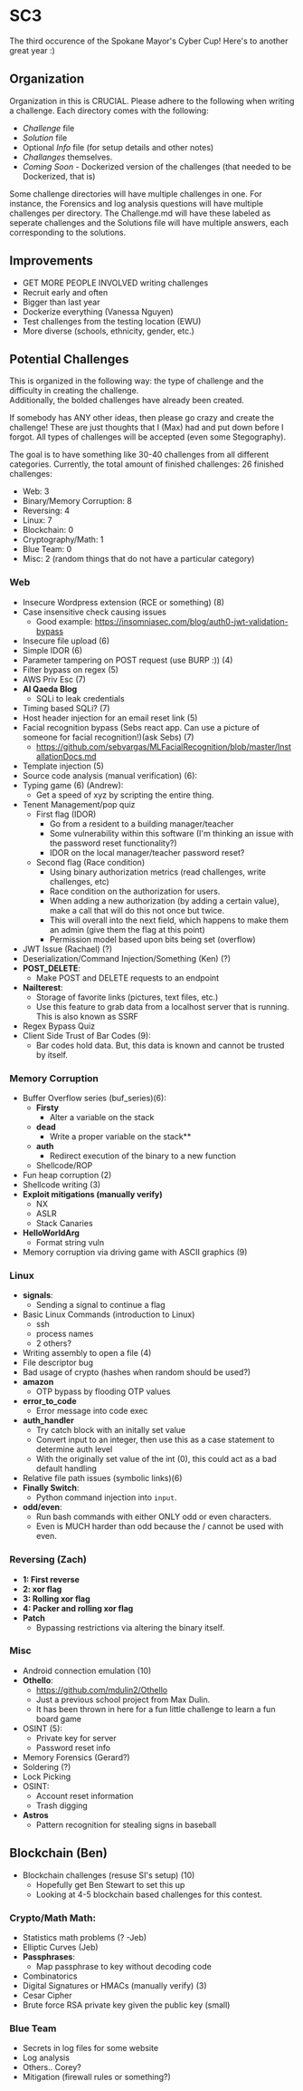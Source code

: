# SC3
The third occurence of the Spokane Mayor's Cyber Cup! Here's to another great year :)  
  
## Organization 
Organization in this is CRUCIAL. Please adhere to the following when writing a challenge. Each directory comes with the following: 
- *Challenge* file
- *Solution* file
- Optional *Info* file (for setup details and other notes) 
- *Challanges* themselves. 
- *Coming Soon* - Dockerized version of the challenges (that needed to be Dockerized, that is) 

Some challenge directories will have multiple challenges in one. For instance, the Forensics and log analysis questions will have multiple challenges per directory. The Challenge.md will have these labeled as seperate challenges and the Solutions file will have multiple answers, each corresponding to the solutions.    


## Improvements 
- GET MORE PEOPLE INVOLVED writing challenges
- Recruit early and often 
- Bigger than last year 
- Dockerize everything (Vanessa Nguyen) 
- Test challenges from the testing location (EWU) 
- More diverse (schools, ethnicity, gender, etc.) 

## Potential Challenges 
This is organized in the following way: the type of challenge and the difficulty in creating the challenge.   
Additionally, the bolded challenges have already been created.   
  
If somebody has ANY other ideas, then please go crazy and create the challenge! These are just thoughts that I (Max) had and put down before I forgot. All types of challenges will be accepted (even some Stegography). 
  
The goal is to have something like 30-40 challenges from all different categories. Currently, the total amount of finished challenges: 26 finished challenges: 
- Web: 3
- Binary/Memory Corruption: 8
- Reversing: 4
- Linux: 7
- Blockchain: 0 
- Cryptography/Math: 1
- Blue Team: 0 
- Misc: 2 (random things that do not have a particular category) 



### Web 
- Insecure Wordpress extension (RCE or something) (8)
- Case insensitive check causing issues 
	- Good example: https://insomniasec.com/blog/auth0-jwt-validation-bypass
- Insecure file upload (6)
- Simple IDOR (6)
- Parameter tampering on POST request (use BURP :)) (4)
- Filter bypass on regex (5)
- AWS Priv Esc (7)
- **Al Qaeda Blog**
	- SQLi to leak credentials 
- Timing based SQLi? (7) 
- Host header injection for an email reset link (5)
- Facial recognition bypass (Sebs react app. Can use a picture of someone for facial recognition!)(ask Sebs) (7)
	- https://github.com/sebvargas/MLFacialRecognition/blob/master/InstallationDocs.md
- Template injection (5)
- Source code analysis (manual verification) (6):
- Typing game (6) (Andrew): 
	- Get a speed of xyz by scripting the entire thing.
- Tenent Management/pop quiz
	- First flag (IDOR) 
		- Go from a resident to a building manager/teacher
		- Some vulnerability within this software (I'm thinking an issue with the password reset functionality?) 
		- IDOR on the local manager/teacher password reset? 
	- Second flag (Race condition) 
		- Using binary authorization metrics (read challenges, write challenges, etc) 
		- Race condition on the authorization for users. 
		- When adding a new authorization (by adding a certain value), make a call that will do this not once but twice.
		- This will overall into the next field, which happens to make them an admin (give them the flag at this point) 
		- Permission model based upon bits being set (overflow)
- JWT Issue (Rachael) (?)
- Deserialization/Command Injection/Something (Ken) (?)
- **POST_DELETE**: 
	- Make POST and DELETE requests to an endpoint
- **Nailterest**:
	- Storage of favorite links (pictures, text files, etc.)
	- Use this feature to grab data from a localhost server that is running. This is also known as SSRF
- Regex Bypass Quiz 
- Client Side Trust of Bar Codes (9): 
	- Bar codes hold data. But, this data is known and cannot be trusted by itself. 
		
### Memory Corruption
- Buffer Overflow series (buf_series)(6): 
	- **Firsty**
		- Alter a variable on the stack
	- **dead** 
		- Write a proper variable on the stack**
	- **auth** 
		- Redirect execution of the binary to a new function
	- Shellcode/ROP
- Fun heap corruption (2)
- Shellcode writing (3)
- **Exploit mitigations (manually verify)**
	- NX 
	- ASLR 
	- Stack Canaries
- **HelloWorldArg** 
	- Format string vuln 
- Memory corruption via driving game with ASCII graphics  (9) 

### Linux
- **signals**: 
	- Sending a signal to continue a flag 
- Basic Linux Commands (introduction to Linux) 
	- ssh 
	- process names 
	- 2 others? 
- Writing assembly to open a file (4) 
- File descriptor bug
- Bad usage of crypto (hashes when random should be used?) 
- **amazon** 
	- OTP bypass by flooding OTP values
- **error_to_code** 
	- Error message into code exec
- **auth_handler** 
  - Try catch block with an initally set value
  - Convert input to an integer, then use this as a case statement to determine auth level
  - With the originally set value of the int (0), this could act as a bad default handling
- Relative file path issues (symbolic links)(6)
- **Finally Switch**: 
	- Python command injection into ``input``. 
- **odd/even**:
	- Run bash commands with either ONLY odd or even characters. 
	- Even is MUCH harder than odd because the / cannot be used with even.

### Reversing (Zach) 
- **1: First reverse**
- **2: xor flag**
- **3: Rolling xor flag**
- **4: Packer and rolling xor flag**
- **Patch**
	- Bypassing restrictions via altering the binary itself.
### Misc
- Android connection emulation (10)
- **Othello**:
	- https://github.com/mdulin2/Othello
	- Just a previous school project from Max Dulin. 
	- It has been thrown in here for a fun little challenge to learn a fun board game
- OSINT (5):
	- Private key for server 
	- Password reset info
- Memory Forensics (Gerard?) 
- Soldering (?) 
- Lock Picking
- OSINT: 
	- Account reset information 
	- Trash digging 
- **Astros** 
	- Pattern recognition for stealing signs in baseball

## Blockchain (Ben) 
- Blockchain challenges (resuse SI's setup) (10)
	- Hopefully get Ben Stewart to set this up
	- Looking at 4-5 blockchain based challenges for this contest. 
	
### Crypto/Math Math: 
- Statistics math problems (? -Jeb)
- Elliptic Curves (Jeb) 
- **Passphrases**: 
	- Map passphrase to key without decoding code
- Combinatorics
- Digital Signatures or HMACs (manually verify) (3)
- Cesar Cipher 
- Brute force RSA private key given the public key (small) 


### Blue Team 
- Secrets in log files for some website 
- Log analysis 
- Others.. Corey? 
- Mitigation (firewall rules or something?) 
